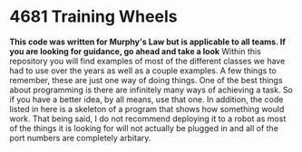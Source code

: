 # 4681 Training Wheels
**This code was written for Murphy's Law but is applicable to all teams. If you are looking for guidance, go ahead and take a look**
Within this repository you will find examples of most of the different classes we have had to use over the years as well as a couple examples. A few things to remember, these are just one way of doing things. One of the best things about programming is there are infinitely many ways of achieving a task. So if you have a better idea, by all means, use that one. In addition, the code listed in here is a skeleton of a program that shows how something would work. That being said, I do not recommend deploying it to a robot as most of the things it is looking for will not actually be plugged in and all of the port numbers are completely arbitary.
